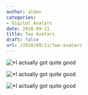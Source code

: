 ```yaml
---
author: alden
categories:
- Digital Avatars
date: 2018-09-11
title: Two Avatars
draft: false
url: /2018/09/11/two-avatars
---
```


![*I actually got quite good](/images/Stardew1.gif)


![*I actually got quite good](/images/Stardew2.gif)


![*I actually got quite good](/images/FuseMe.png)
